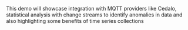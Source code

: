 This demo will showcase integration with MQTT providers like Cedalo, statistical analysis with change streams to identify anomalies in data and also highlighting some benefits of time series collections 

